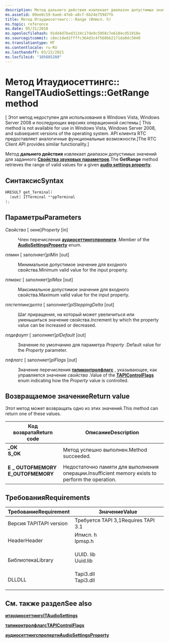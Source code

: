 ```yaml
---
description: Метод дальнего действия извлекает диапазон допустимых значений для заданного свойства звуковых параметров.
ms.assetid: 09ee0c59-6ae6-47eb-a8cf-6b24e759d7fb
title: Метод Итаудиосеттингс::-Range (Ипмсп. h)
ms.topic: reference
ms.date: 05/31/2018
ms.openlocfilehash: 91dd4d7bed3134c17de9c5958c7e6184cd51918e
ms.sourcegitcommit: c8ec1ded1ffffc364d3c4f560bb2171da0dc5040
ms.translationtype: MT
ms.contentlocale: ru-RU
ms.lasthandoff: 03/22/2021
ms.locfileid: "105685208"
---
```

# <a name="itaudiosettingsgetrange-method"></a><span data-ttu-id="2b282-103">Метод Итаудиосеттингс:: Range</span><span class="sxs-lookup"><span data-stu-id="2b282-103">ITAudioSettings::GetRange method</span></span>

<span data-ttu-id="2b282-104">\[ Этот метод недоступен для использования в Windows Vista, Windows Server 2008 и последующих версиях операционной системы.</span><span class="sxs-lookup"><span data-stu-id="2b282-104">\[ This method is not available for use in Windows Vista, Windows Server 2008, and subsequent versions of the operating system.</span></span> <span data-ttu-id="2b282-105">API клиента RTC предоставляет аналогичные функциональные возможности.\]</span><span class="sxs-lookup"><span data-stu-id="2b282-105">The RTC Client API provides similar functionality.\]</span></span>

<span data-ttu-id="2b282-106">Метод **дальнего действия** извлекает диапазон допустимых значений для заданного [**Свойства звуковых параметров**](audiosettingsproperty.md).</span><span class="sxs-lookup"><span data-stu-id="2b282-106">The **GetRange** method retrieves the range of valid values for a given [**audio settings property**](audiosettingsproperty.md).</span></span>

## <a name="syntax"></a><span data-ttu-id="2b282-107">Синтаксис</span><span class="sxs-lookup"><span data-stu-id="2b282-107">Syntax</span></span>


```C++
HRESULT get_Terminal(
  [out] ITTerminal **ppTerminal
);
```



## <a name="parameters"></a><span data-ttu-id="2b282-108">Параметры</span><span class="sxs-lookup"><span data-stu-id="2b282-108">Parameters</span></span>

<dl> <dt>

<span data-ttu-id="2b282-109">*Свойство* \[ окне\]</span><span class="sxs-lookup"><span data-stu-id="2b282-109">*Property* \[in\]</span></span>
</dt> <dd>

<span data-ttu-id="2b282-110">Член перечисления [**аудиосеттингспроперти**](audiosettingsproperty.md) .</span><span class="sxs-lookup"><span data-stu-id="2b282-110">Member of the [**AudioSettingsProperty**](audiosettingsproperty.md) enum.</span></span>

</dd> <dt>

<span data-ttu-id="2b282-111">*плмин* \[ заполняет\]</span><span class="sxs-lookup"><span data-stu-id="2b282-111">*plMin* \[out\]</span></span>
</dt> <dd>

<span data-ttu-id="2b282-112">Минимальное допустимое значение для входного свойства.</span><span class="sxs-lookup"><span data-stu-id="2b282-112">Minimum valid value for the input property.</span></span>

</dd> <dt>

<span data-ttu-id="2b282-113">*плмакс* \[ заполняет\]</span><span class="sxs-lookup"><span data-stu-id="2b282-113">*plMax* \[out\]</span></span>
</dt> <dd>

<span data-ttu-id="2b282-114">Максимальное допустимое значение для входного свойства.</span><span class="sxs-lookup"><span data-stu-id="2b282-114">Maximum valid value for the input property.</span></span>

</dd> <dt>

<span data-ttu-id="2b282-115">*плстеппингделта* \[ заполняет\]</span><span class="sxs-lookup"><span data-stu-id="2b282-115">*plSteppingDelta* \[out\]</span></span>
</dt> <dd>

<span data-ttu-id="2b282-116">Шаг приращения, на который может увеличиться или уменьшиться значение свойства.</span><span class="sxs-lookup"><span data-stu-id="2b282-116">Increment by which the property value can be increased or decreased.</span></span>

</dd> <dt>

<span data-ttu-id="2b282-117">*плдефаулт* \[ заполняет\]</span><span class="sxs-lookup"><span data-stu-id="2b282-117">*plDefault* \[out\]</span></span>
</dt> <dd>

<span data-ttu-id="2b282-118">Значение по умолчанию для параметра *Property* .</span><span class="sxs-lookup"><span data-stu-id="2b282-118">Default value for the *Property* parameter.</span></span>

</dd> <dt>

<span data-ttu-id="2b282-119">*плфлагс* \[ заполняет\]</span><span class="sxs-lookup"><span data-stu-id="2b282-119">*plFlags* \[out\]</span></span>
</dt> <dd>

<span data-ttu-id="2b282-120">Значение перечисления [**тапиконтролфлагс**](tapicontrolflags.md) , указывающее, как управляется значение *свойства* .</span><span class="sxs-lookup"><span data-stu-id="2b282-120">Value of the [**TAPIControlFlags**](tapicontrolflags.md) enum indicating how the *Property* value is controlled.</span></span>

</dd> </dl>

## <a name="return-value"></a><span data-ttu-id="2b282-121">Возвращаемое значение</span><span class="sxs-lookup"><span data-stu-id="2b282-121">Return value</span></span>

<span data-ttu-id="2b282-122">Этот метод может возвращать одно из этих значений.</span><span class="sxs-lookup"><span data-stu-id="2b282-122">This method can return one of these values.</span></span>



| <span data-ttu-id="2b282-123">Код возврата</span><span class="sxs-lookup"><span data-stu-id="2b282-123">Return code</span></span>                                                                                   | <span data-ttu-id="2b282-124">Описание</span><span class="sxs-lookup"><span data-stu-id="2b282-124">Description</span></span>                                                     |
|-----------------------------------------------------------------------------------------------|-----------------------------------------------------------------|
| <dl> <span data-ttu-id="2b282-125"><dt>**\_ОК**</dt></span><span class="sxs-lookup"><span data-stu-id="2b282-125"><dt>**S\_OK**</dt></span></span> </dl>          | <span data-ttu-id="2b282-126">Метод успешно выполнен.</span><span class="sxs-lookup"><span data-stu-id="2b282-126">Method succeeded.</span></span><br/>                                    |
| <dl> <span data-ttu-id="2b282-127"><dt>**E \_ OUTOFMEMORY**</dt></span><span class="sxs-lookup"><span data-stu-id="2b282-127"><dt>**E\_OUTOFMEMORY**</dt></span></span> </dl> | <span data-ttu-id="2b282-128">Недостаточно памяти для выполнения операции.</span><span class="sxs-lookup"><span data-stu-id="2b282-128">Insufficient memory exists to perform the operation.</span></span><br/> |



 

## <a name="requirements"></a><span data-ttu-id="2b282-129">Требования</span><span class="sxs-lookup"><span data-stu-id="2b282-129">Requirements</span></span>



| <span data-ttu-id="2b282-130">Требование</span><span class="sxs-lookup"><span data-stu-id="2b282-130">Requirement</span></span> | <span data-ttu-id="2b282-131">Значение</span><span class="sxs-lookup"><span data-stu-id="2b282-131">Value</span></span> |
|-------------------------|--------------------------------------------------------------------------------------|
| <span data-ttu-id="2b282-132">Версия TAPI</span><span class="sxs-lookup"><span data-stu-id="2b282-132">TAPI version</span></span><br/> | <span data-ttu-id="2b282-133">Требуется TAPI 3,1</span><span class="sxs-lookup"><span data-stu-id="2b282-133">Requires TAPI 3.1</span></span><br/>                                                         |
| <span data-ttu-id="2b282-134">Header</span><span class="sxs-lookup"><span data-stu-id="2b282-134">Header</span></span><br/>       | <dl> <span data-ttu-id="2b282-135"><dt>Ипмсп. h</dt></span><span class="sxs-lookup"><span data-stu-id="2b282-135"><dt>Ipmsp.h</dt></span></span> </dl>   |
| <span data-ttu-id="2b282-136">Библиотека</span><span class="sxs-lookup"><span data-stu-id="2b282-136">Library</span></span><br/>      | <dl> <span data-ttu-id="2b282-137"><dt>UUID. lib</dt></span><span class="sxs-lookup"><span data-stu-id="2b282-137"><dt>Uuid.lib</dt></span></span> </dl>  |
| <span data-ttu-id="2b282-138">DLL</span><span class="sxs-lookup"><span data-stu-id="2b282-138">DLL</span></span><br/>          | <dl> <span data-ttu-id="2b282-139"><dt>Tapi3.dll</dt></span><span class="sxs-lookup"><span data-stu-id="2b282-139"><dt>Tapi3.dll</dt></span></span> </dl> |



## <a name="see-also"></a><span data-ttu-id="2b282-140">См. также раздел</span><span class="sxs-lookup"><span data-stu-id="2b282-140">See also</span></span>

<dl> <dt>

[<span data-ttu-id="2b282-141">**итаудиосеттингс**</span><span class="sxs-lookup"><span data-stu-id="2b282-141">**ITAudioSettings**</span></span>](itaudiosettings.md)
</dt> <dt>

[<span data-ttu-id="2b282-142">**тапиконтролфлагс**</span><span class="sxs-lookup"><span data-stu-id="2b282-142">**TAPIControlFlags**</span></span>](tapicontrolflags.md)
</dt> <dt>

[<span data-ttu-id="2b282-143">**аудиосеттингспроперти**</span><span class="sxs-lookup"><span data-stu-id="2b282-143">**AudioSettingsProperty**</span></span>](audiosettingsproperty.md)
</dt> </dl>

 

 




